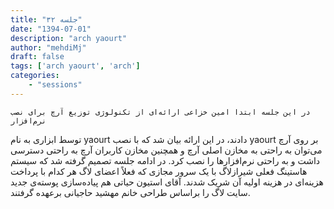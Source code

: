 ```yaml
---
title: "جلسه ۳۲"
date: "1394-07-01"
description: "arch yaourt"
author: "mehdiMj"
draft: false
tags: ['arch yaourt', 'arch']
categories:
    - "sessions"
---
```

    در این جلسه ابتدا امین خزاعی ارائه‌ای از تکنولوژی توزیع آرچ برای نصب نرم‌افزار
توسط ابزاری به نام yaourt دادند، در این ارائه بیان شد که با نصب yaourt‌ بر روی
آرچ می‌توان به راحتی به مخازن اصلی آرچ و همچنین مخازن کاربران آرچ به راحتی
دسترسی داشت و به راحتی نرم‌افزارها را نصب کرد. در ادامه جلسه تصمیم گرفته شد که
سیستم هاستینگ فعلی شیرازلاگ با یک سرور مجازی که فعلاً اعضای لاگ هر کدام با
پرداخت هزینه‌ای در هزینه اولیه آن شریک شدند. آقای استیون حیاتی هم پیاده‌سازی
پوسته‌ی جدید سایت لاگ را براساس طراحی خانم مهشید حاجیانی برعهده گرفتند.

